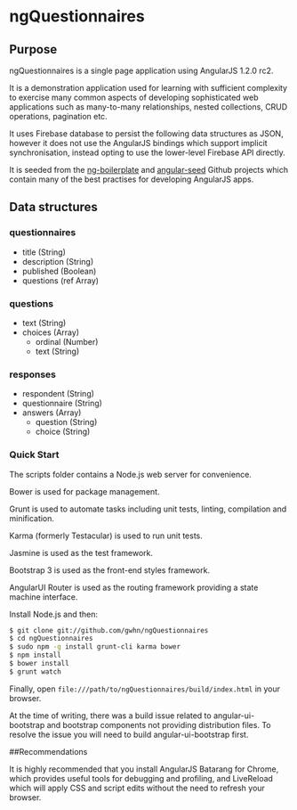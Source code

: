 # ngQuestionnaires

## Purpose

ngQuestionnaires is a single page application using AngularJS 1.2.0 rc2.

It is a demonstration application used for learning with sufficient complexity
to exercise many common aspects of developing sophisticated web applications
such as many-to-many relationships, nested collections, CRUD operations, pagination etc.

It uses Firebase database to persist the following data structures as JSON,
however it does not use the AngularJS bindings which support implicit synchronisation,
instead opting to use the lower-level Firebase API directly.

It is seeded from the [ng-boilerplate](https://github.com/ngbp/ng-boilerplate)
and [angular-seed](https://github.com/angular/angular-seed) Github projects
which contain many of the best practises for developing AngularJS apps.

## Data structures

### questionnaires

* title (String)
* description (String)
* published (Boolean)
* questions (ref Array)

### questions

* text (String)
* choices (Array)
    * ordinal (Number)
    * text (String)

### responses

* respondent (String)
* questionnaire (String)
* answers (Array)
    * question (String)
    * choice (String)

### Quick Start

The scripts folder contains a Node.js web server for convenience.

Bower is used for package management.

Grunt is used to automate tasks including unit tests, linting, compilation and minification.

Karma (formerly Testacular) is used to run unit tests.

Jasmine is used as the test framework.

Bootstrap 3 is used as the front-end styles framework.

AngularUI Router is used as the routing framework providing a state machine interface.

Install Node.js and then:

```sh
$ git clone git://github.com/gwhn/ngQuestionnaires
$ cd ngQuestionnaires
$ sudo npm -g install grunt-cli karma bower
$ npm install
$ bower install
$ grunt watch
```

Finally, open `file:///path/to/ngQuestionnaires/build/index.html` in your browser.

At the time of writing, there was a build issue related to angular-ui-bootstrap and bootstrap components
not providing distribution files. To resolve the issue you will need to build angular-ui-bootstrap first.

##Recommendations

It is highly recommended that you install AngularJS Batarang for Chrome, which provides
useful tools for debugging and profiling, and LiveReload which will apply CSS and script
edits without the need to refresh your browser.